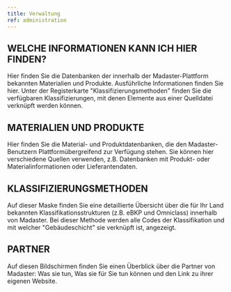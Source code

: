```yaml
---
title: Verwaltung
ref: administration
---
```


## WELCHE INFORMATIONEN KANN ICH HIER FINDEN?
Hier finden Sie die Datenbanken der innerhalb der Madaster-Plattform bekannten Materialien und Produkte. Ausführliche Informationen finden Sie hier. Unter der Registerkarte "Klassifizierungsmethoden" finden Sie die verfügbaren Klassifizierungen, mit denen Elemente aus einer Quelldatei verknüpft werden können.

## MATERIALIEN UND PRODUKTE
Hier finden Sie die Material- und Produktdatenbanken, die den Madaster-Benutzern Plattformübergreifend zur Verfügung stehen. Sie können hier verschiedene Quellen verwenden, z.B. Datenbanken mit Produkt- oder Materialinformationen oder Lieferantendaten.

## KLASSIFIZIERUNGSMETHODEN
Auf dieser Maske finden Sie eine detaillierte Übersicht über die für Ihr Land bekannten Klassifikationsstrukturen (z.B. eBKP und Omniclass) innerhalb von Madaster. Bei dieser Methode werden alle Codes der Klassifikation und mit welcher "Gebäudeschicht" sie verknüpft ist, angezeigt.

## PARTNER
Auf diesen Bildschirmen finden Sie einen Überblick über die Partner von Madaster: Was sie tun, Was sie für Sie tun können und den Link zu ihrer eigenen Website.

